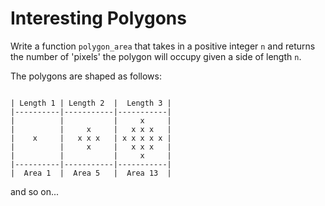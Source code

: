 # Interesting Polygons

Write a function `polygon_area` that takes in a positive integer `n`
and returns the number of 'pixels' the polygon will occupy given a side of length
`n`.

The polygons are shaped as follows:
```

| Length 1 | Length 2  |  Length 3 |
|----------|-----------|-----------|
|          |           |     x     |
|          |     x     |   x x x   |
|    x     |   x x x   | x x x x x |
|          |     x     |   x x x   |
|          |           |     x     |
|----------|-----------|-----------|
|  Area 1  |  Area 5   |  Area 13  |

```
and so on...

